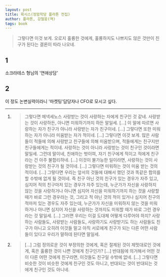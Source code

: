 ```yaml
---
layout: post
title: 뤽시스(정암학당 플라톤 전집)
author: 플라톤, 강철웅(역)
tags: book
---
```


> 그렇다면 이것 보게. 오로지 훌륭한 것에게, 훌륭하지도 나쁘지도 않은 것만이 친구가 된다는 결론이 따라 나오네.

## 1
소크라테스 형님의 '연애상담'

## 2
이 정도 논변실력이라니 '마켓팅'담당자나 CFO로 모시고 싶다.

----


1. > 그렇다면 메넥세노스 사랑받는 것이 사랑하는 자에게 친구인 것 같네. 사랑받는 것이 사랑하든, 아니면 미워하기까지 하든 말일세. [...] 이 말에 따르면 사랑하는 자가 친구가 아니라 사랑받는 자가 친구이네. [...] 그렇다면 또한 미워하는 자가 아니라 미움받는 자가 적이네. [...] 그렇다면 이것 보게. 많은 사람들이 적들에 의해 사랑받고 친구들에 의해 미움받으며, 적들에게는 친구지만 친구들에게는 적이네. 사랑하는 것이 아니라 사랑받는 것이 친구인 것이라면 말일세. 그런데 말이네, 친애하는 벗이여, 자기 친구에게 적이고 적에게 친구라는 건 아주 불합리하네. [...] 이것이 불가능한 일이라면, 사랑하는 것이 사랑받는 것의 친구가 될 것이네. [...] 그렇다면 미워하는 것이 미움 받는 것의 적이네. [...] 그렇다면 우리는 앞서의 것들에 대해서 했던 것과 똑같은 합의를 할 수밖에 없게 될 것이네. 즉 친구 아닌 것의 친구가 있는 경우가 자주 있고, 심지어 적의 친구마저 있는 경우가 자주 있는데, 누군가가 자신을 사랑하지 않는 것을 사랑하거나 아니면 심지어 자신을 미워하기까지 하는 것을 사랑할 때가 바로 그런 경우라는 것, 그리고 적 아닌 것의 적이 있거나 심지어 친구의 적마저 있는 경우도 자주 있는데, 누군가가 자신을 미워하지 않는 것을 미워하거나 아니면 심지어 자신을 사랑하는 것까지도 미워할 때가 바로 그런 경우라는 것 말일세. [...] 그러면 우리는 이걸 도대체 어떻게 다루어야 하지? 사랑하는 사람들도, 사랑받는 사람들도, 사랑하기도 사랑받기도 하는 사람들도 친구가 아니고 오히려 이것들 말고 아직 서로에게 친구가 되는 다른 어떤 사람들이 있다고 우리가 말하데 된다면 말일세.
 
2. > [...] 그럼 정의로운 것이 부정의한 것에게, 혹은 절제된 것이 제멋대로인 것에게, 혹은 훌륭한 것이 나쁜 것에게 친구인가? [...] 반대됨에 의거해서 어떤 것이 다른 어떤 것에게 친구라면, 이것들도 친구일 수밖에 없네. [...] 그렇다면 비슷한 것이 비슷한 것에게 친구인 것도 아니고, 반대되는 것이 반대되는 것에게 친구인 것도 아니네.

